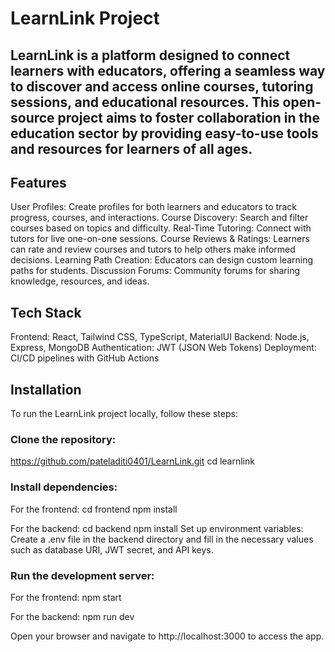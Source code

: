 # LearnLink Project

## LearnLink is a platform designed to connect learners with educators, offering a seamless way to discover and access online courses, tutoring sessions, and educational resources. This open-source project aims to foster collaboration in the education sector by providing easy-to-use tools and resources for learners of all ages.

## Features
User Profiles: Create profiles for both learners and educators to track progress, courses, and interactions.
Course Discovery: Search and filter courses based on topics and difficulty.
Real-Time Tutoring: Connect with tutors for live one-on-one sessions.
Course Reviews & Ratings: Learners can rate and review courses and tutors to help others make informed decisions.
Learning Path Creation: Educators can design custom learning paths for students.
Discussion Forums: Community forums for sharing knowledge, resources, and ideas.

## Tech Stack
Frontend: React, Tailwind CSS, TypeScript, MaterialUI
Backend: Node.js, Express, MongoDB
Authentication: JWT (JSON Web Tokens)
Deployment: CI/CD pipelines with GitHub Actions

## Installation
To run the LearnLink project locally, follow these steps:

### Clone the repository:
https://github.com/pateladiti0401/LearnLink.git
cd learnlink

### Install dependencies:
For the frontend:
cd frontend
npm install

For the backend:
cd backend
npm install
Set up environment variables: Create a .env file in the backend directory and fill in the necessary values such as database URI, JWT secret, and API keys.

### Run the development server:

For the frontend:
npm start

For the backend:
npm run dev

Open your browser and navigate to http://localhost:3000 to access the app.

